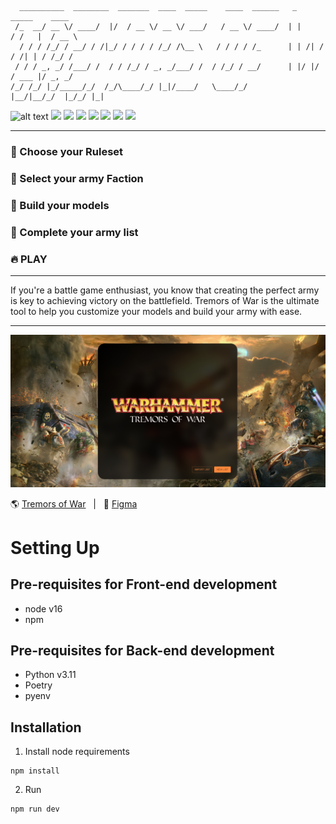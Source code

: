 ```
  __________  ________  _______  ____  _____    ____  ______   _       _____    ____
 /_  __/ __ \/ ____/  |/  / __ \/ __ \/ ___/   / __ \/ ____/  | |     / /   |  / __ \
  / / / /_/ / __/ / /|_/ / / / / /_/ /\__ \   / / / / /_      | | /| / / /| | / /_/ /
 / / / _, _/ /___/ /  / / /_/ / _, _/___/ /  / /_/ / __/      | |/ |/ / ___ |/ _, _/
/_/ /_/ |_/_____/_/  /_/\____/_/ |_|/____/   \____/_/         |__/|__/_/  |_/_/ |_|
```
![alt text](https://img.shields.io/badge/Figma-F24E1E?style=for-the-badge&logo=figma&logoColor=white )
<img src="https://img.shields.io/badge/React-20232A?style=for-the-badge&logo=react&logoColor=61DAFB" />
<img src="https://img.shields.io/badge/TypeScript-007ACC?style=for-the-badge&logo=typescript&logoColor=white" />
<img src="https://img.shields.io/badge/Amazon_AWS-FF9900?style=for-the-badge&logo=amazonaws&logoColor=white" />
<img src="https://img.shields.io/badge/Vite-B73BFE?style=for-the-badge&logo=vite&logoColor=FFD62E" />
<img src="https://img.shields.io/badge/storybook-FF4785?style=for-the-badge&logo=storybook&logoColor=white" />
<img src="https://img.shields.io/badge/Python-FFD43B?style=for-the-badge&logo=python&logoColor=blue" />
<img src="https://img.shields.io/badge/Material%20UI-007FFF?style=for-the-badge&logo=mui&logoColor=white" />

---

### 🏰 Choose your Ruleset

### 🐉 Select your army Faction

### 🏹 Build your models

### 📃 Complete your army list

### 🔥 PLAY

---

If you're a battle game enthusiast, you know that creating the perfect army is key to achieving victory on the battlefield. Tremors of War is the ultimate tool to help you customize your models and build your army with ease.

---
<img src="docs\start_screen_image.PNG" />

🌎 [Tremors of War](https://tremorsofwar.com/) &nbsp; | &nbsp;
🎨 [Figma](https://www.figma.com/file/HkyeNNaQfRiU74VjAM8IOB/Warhammer-List-Builder?node-id=10401%3A129274&t=cV9yLwXfCMko7IyZ-1)

# Setting Up

## Pre-requisites for Front-end development

- node v16
- npm

## Pre-requisites for Back-end development

- Python v3.11
- Poetry
- pyenv

## Installation


1. Install node requirements
```
npm install
```
2. Run 
```
npm run dev
```

